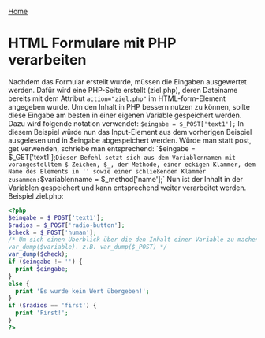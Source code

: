 [Home](README.md)

# HTML Formulare mit PHP verarbeiten

Nachdem das Formular erstellt wurde, müssen die Eingaben ausgewertet werden. Dafür wird eine PHP-Seite erstellt (ziel.php),
deren Dateiname bereits mit dem Attribut `action="ziel.php"` im HTML-form-Element angegeben wurde. Um den Inhalt in PHP bessern
nutzen zu können, sollte diese Eingabe am besten in einer eigenen Variable gespeichert werden. Dazu wird folgende
notation verwendet:
`$eingabe = $_POST['text1'];`
In diesem Beispiel würde nun das Input-Element aus dem vorherigen Beispiel ausgelesen und in $eingabe
abgespeichert werden. Würde man statt post, get verwenden, schriebe man entsprechend:
`$eingabe = $_GET['text1'];`
Dieser Befehl setzt sich aus dem Variablennamen mit vorangestelltem $ Zeichen,
$_, der Methode, einer eckigen Klammer, dem Name des Elements in '' sowie einer schließenden Klammer zusammen:
`$variablenname = $_method['name'];`
Nun ist der Inhalt in der Variablen gespeichert und kann entsprechend weiter verarbeitet werden.
Beispiel ziel.php:
```php
<?php
$eingabe = $_POST['text1'];
$radios = $_POST['radio-button'];
$check = $_POST['human'];
/* Um sich einen Überblick über die den Inhalt einer Variable zu machen verwenden sie die php Funktion
var_dump($variable). z.B. var_dump($_POST) */
var_dump($check);
if ($eingabe != '') {
  print $eingabe;
}
else {
  print 'Es wurde kein Wert übergeben!';
}
if ($radios == 'first') {
  print 'First!';
}
?>
```

